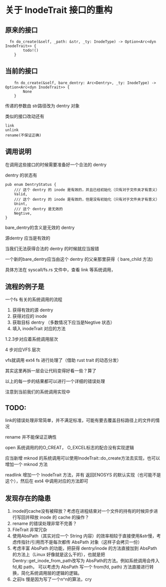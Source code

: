 # 关于 InodeTrait 接口的重构

## 原来的接口
```
  fn do_create(&self, _path: &str, _ty: InodeType) -> Option<Arc<dyn InodeTrait>> {
        todo!()
    }
```
## 当前的接口
```
    fn do_create(&self, bare_dentry: Arc<Dentry>, _ty: InodeType) -> Option<Arc<dyn InodeTrait>> {
        None
    }

```
传递的参数由 str路径改为 dentry 对象

类似的接口改动还有
```
link
unlink
rename(不保证正确)
```

## 调用说明

在调用这些接口的时候需要准备好一个合法的 dentry

dentry 的状态有
```
pub enum DentryStatus {
    /// 这个 dentry 的 inode 是有效的，并且已经初始化（只有对于文件夹才有意义）
    Valid,
    /// 这个 dentry 的 inode 是有效的，但是没有初始化（只有对于文件夹才有意义）
    Unint,
    /// 这个 dentry 是无效的
    Negtive,
}
```

bare_dentry的含义是无效的 dentry

源dentry 应当是有效的

当我们无法获得合法的 dentry 的时候就应当报错

一个新的bare_dentry应当由这个 dentry 的父亲那里获得（ bare_child 方法)

具体方法在 syscall/fs.rs 文件中，查看 link 等系统调用，

## 流程的例子是

一个fs 有关的系统调用的流程

1. 获得有效的源 dentry
2. 获得对应的 inode
3. 获取目标 dentry （多数情况下应当是Negtive 状态）
4. 填入 inodeTrait 对应的方法

1.2.3步对应着系统调用层次

4 步对应VFS 层次

vfs就调用 ext4 fs 进行处理了（借助 rust trait 的动态分发）

其实这里再拆一层会让代码变得好看一些？算了

以上的每一步的结果都可以进行一个详细的错误处理

注意到当前我们的系统调用实现中

## TODO:

link的错误处理非常简单，并不满足标准，可能有要去覆盖目标路径上的文件的情况

rename 并不能保证正确性

open 系统调用的的O_CREAT， O_EXCEL标志的配合没有实现逻辑

应当新增 mknod 的系统调用可以使用InodeTrait::do_create方法去实现，也可以增加一个 mknod 方法

readlink 增加一个 InodeTrait 方法，并有 返回ENOSYS 的默认实现（也可能不是这个），然后在 ext4 中调用对应的方法即可

## 发现存在的隐患

1. inode的cache没有被释放？考虑在进程结束对一个文件的持有的时候异步进行写回并释放 inode 的 cache 的操作？
2. rename 的错误处理非常不完善？
3. FileTrait 非常冗杂
4. 使用AbsPath（其实对应一个 String 内容）的效率相较于直接使用&str慢，考虑传指针/引用而不是每次都传 AbsPath 对象（这样子会拷贝一份）
5. 考虑丰富 AbsPath 的功能，把获得 dentry/inode 的方法直接加到 AbsPath 的方法上（Linux 好像就是这么干的），也就是把 Dentry::get_inode_from_path改写为 AbsPath的方法。例如系统调用会传入 fd,和 path， 可以考虑为 AbsPath 写一个 from(fd, path) 方法直接进行转换，简化系统调用层的逻辑的逻辑。
6. 之前ls 慢是因为写了一个n^n的算法，cry